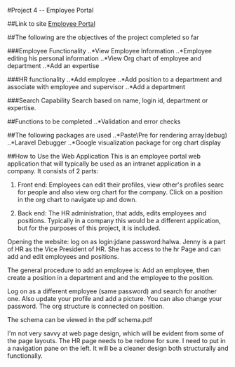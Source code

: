 #Project 4 -- Employee Portal

##Link to site
[Employee Portal](shriak-p4.gopagoda.com)

##The following are the objectives of the project completed so far

###Employee Functionality
..*View Employee Information
..*Employee editing his personal information
..*View Org chart of employee and department
..*Add an expertise


###HR functionality
..*Add employee
..*Add position to a department and associate with employee and supervisor
..*Add a department

###Search Capability
Search based on name, login id, department or expertise.


##Functions to be completed
..*Validation and error checks

##The following packages are used
..*Paste\Pre for rendering array(debug)
..*Laravel Debugger
..*Google visualization package for org chart display

##How to Use the Web Application
This is an employee portal web application that will typically be used as an intranet application in a company. It consists of 2 parts:
1. Front end: Employees can edit their profiles, view other's profiles searc for people and also view org chart for the company. Click on a position in the org chart to navigate up and down.

2. Back end: The HR administration, that adds, edits employees and positions. Typically in a company this would be a different application, but for the purposes of this project, it is included.


Opening the website:
log on as login:jdane password:halwa. Jenny is a part of HR as the Vice President of HR. She has access to the hr Page and can add and edit employees and positions.



The general procedure to add an employee is:
Add an employee, then create a position in a department and and the employee to the position.



Log on as a different employee (same password) and search for another one. Also update your profile and add a picture. You can also change your password.
The org structure is connected on position.


The schema can be viewed in the pdf schema.pdf


I'm not very savvy at web page design, which will be evident from some of the page layouts. The HR page needs to be redone for sure. I need to put in a navigation pane on the left. It will be a cleaner design both structurally and functionally.
